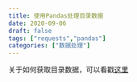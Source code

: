 ```yaml
---
title: 使用Pandas处理目录数据
date: 2020-09-06
draft: false
tags: ["requests","pandas"]
categories: ["数据处理"]
---
```



关于如何获取目录数据，可以看戳[这里](https://ihanking.github.io/blogs/python/使用异步函数获取文件名.html)